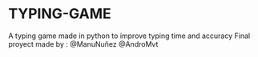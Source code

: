 # TYPING-GAME

A typing game made in python to improve typing time and accuracy
Final proyect made by :
    @ManuNuñez
    @AndroMvt

